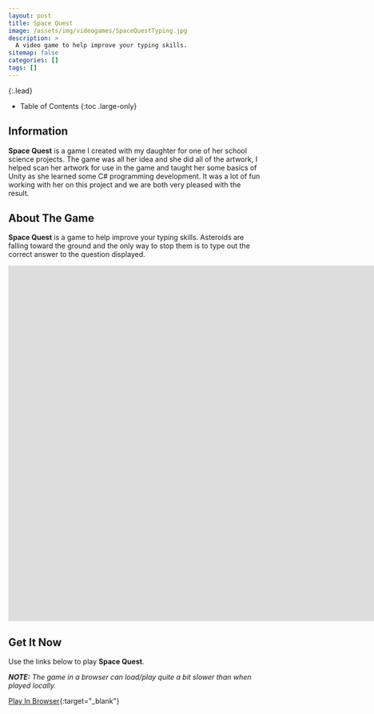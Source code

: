 ```yaml
---
layout: post
title: Space Quest
image: /assets/img/videogames/SpaceQuestTyping.jpg
description: >
  A video game to help improve your typing skills.
sitemap: false
categories: []
tags: []
---
```


{:.lead}

- Table of Contents
{:toc .large-only}

## Information

**Space Quest** is a game I created with my daughter for one of her school science projects.  The game was all her idea and she did all of the artwork, I helped scan her artwork for use in the game and taught her some basics of Unity as she learned some C# programming development.  It was a lot of fun working with her on this project and we are both very pleased with the result.

## About The Game

**Space Quest** is a game to help improve your typing skills.  Asteroids are falling toward the ground and the only way to stop them is to type out the correct answer to the question displayed.

<div class="lead aspect-ratio sixteen-nine">

<iframe width="1903" height="711" src="https://www.youtube.com/embed/Ybb8GRjUg5o" frameborder="0" allow="accelerometer; autoplay; clipboard-write; encrypted-media; gyroscope; picture-in-picture" allowfullscreen></iframe>

</div>

## Get It Now

Use the links below to play **Space Quest**.

***NOTE:***  *The game in a browser can load/play quite a bit slower than when played locally.*

[Play In Browser](https://jeffreychaplin.github.io/SpaceQuest_Typing/){:target="_blank"}
